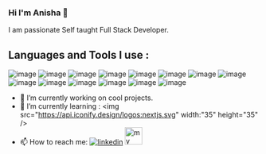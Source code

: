 ### Hi I'm Anisha 👋

I am passionate Self taught Full Stack Developer. 

## Languages and Tools I use  :
![image](https://img.shields.io/badge/JavaScript-F7DF1E?style=for-the-badge&logo=javascript&logoColor=black) ![image](	https://img.shields.io/badge/React-20232A?style=for-the-badge&logo=react&logoColor=61DAFB)  ![image](https://img.shields.io/badge/HTML5-E34F26?style=for-the-badge&logo=html5&logoColor=white)  ![image](https://img.shields.io/badge/CSS3-1572B6?style=for-the-badge&logo=css3&logoColor=white)   ![image](https://img.shields.io/badge/Express.js-404D59?style=for-the-badge)   ![image](https://img.shields.io/badge/Bootstrap-563D7C?style=for-the-badge&logo=bootstrap&logoColor=white)  ![image](https://img.shields.io/badge/Material--UI-0081CB?style=for-the-badge&logo=material-ui&logoColor=white)  ![image](https://img.shields.io/badge/jQuery-0769AD?style=for-the-badge&logo=jquery&logoColor=white)  ![image](https://img.shields.io/badge/MySQL-00000F?style=for-the-badge&logo=mysql&logoColor=white) 
![image](https://img.shields.io/badge/React_Router-CA4245?style=for-the-badge&logo=react-router&logoColor=white)    ![image](https://img.shields.io/badge/Node.js-43853D?style=for-the-badge&logo=node.js&logoColor=white) ![image](https://camo.githubusercontent.com/561f3d4fd727fcca82984c91a65eca069ff34a435072158f6947c4ca52370eae/68747470733a2f2f696d672e736869656c64732e696f2f62616467652f2d4769742d4630353033323f7374796c653d666c61742d737175617265266c6f676f3d676974266c6f676f436f6c6f723d7768697465) ![image](https://camo.githubusercontent.com/1e50ab849e8c196ea962ac3b966a15924234879eeb85f9dd0e0431e43a145b43/68747470733a2f2f696d672e736869656c64732e696f2f62616467652f2d4e504d2d4342333833373f7374796c653d666c61742d737175617265266c6f676f3d6e706d266c6f676f436f6c6f723d7768697465) ![image](https://camo.githubusercontent.com/d60afb008bc0bcde7ea8720637928cb02c0f9a6d795dad7382f688a17e7515de/68747470733a2f2f696d672e736869656c64732e696f2f62616467652f2d547970655363726970742d3030374143433f7374796c653d666c61742d737175617265266c6f676f3d74797065736372697074266c6f676f436f6c6f723d7768697465)
- 🔭 I’m currently working on cool projects.
- 🌱 I’m currently learning : <img src="https://api.iconify.design/logos:nextjs.svg" width:"35" height="35" /> 
- 📫 How to reach me: <a href="https://www.linkedin.com/in/anisha-potteti-48b77872/"><img src="https://img.shields.io/badge/LinkedIn-0077B5?style=for-the-badge&logo=linkedin&logoColor=white" 
 alt="linkedin" /></a> <a href="https://anisha-potteti.netlify.app/"><img src="https://www.flaticon.com/svg/static/icons/svg/331/331190.svg" 
width="35" height="35" alt="my website" /></a>

<!-- Icons 
[1.1]: https://img.shields.io/badge/LinkedIn-0077B5?style=for-the-badge&logo=linkedin&logoColor=white -->


<!-- Links to your social media accounts 
[1]: https://www.linkedin.com/in/anisha-potteti-48b77872/ -->
<!--
**anisha0612/anisha0612** is a ✨ _special_ ✨ repository because its `README.md` (this file) appears on your GitHub profile.
 ![image]() 
-->






